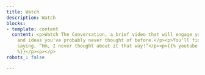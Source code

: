 ```yaml
---
title: Watch
description: Watch
blocks:
- template: content
  content: <p>Watch The Conversation, a brief video that will engage you in questions
    and ideas you've probably never thought of before.</p><p>You'll find yourself
    saying, “Hm, I never thought about it that way!”</p><p>{{% youtube "Yt_q6YR5Ugo"
    %}}</p><p></p>
robots_: false

---
```

